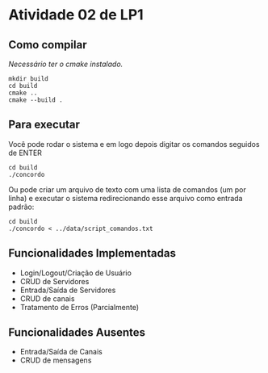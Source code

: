 
# Atividade 02 de LP1

## Como compilar

*Necessário ter o cmake instalado.*

```console
mkdir build
cd build
cmake ..
cmake --build .
```

## Para executar
Você pode rodar o sistema e em logo depois digitar os comandos seguidos de ENTER
```console
cd build
./concordo
```

Ou pode criar um arquivo de texto com uma lista de comandos (um por linha) e executar o sistema redirecionando esse arquivo como entrada padrão:
```console
cd build
./concordo < ../data/script_comandos.txt
```

## Funcionalidades Implementadas
* Login/Logout/Criação de Usuário
* CRUD de Servidores
* Entrada/Saída de Servidores
* CRUD de canais
* Tratamento de Erros (Parcialmente)

## Funcionalidades Ausentes
* Entrada/Saída de Canais
* CRUD de mensagens
